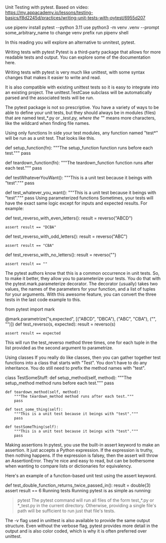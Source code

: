 Unit Testing with pytest. Based on video:
https://my.appacademy.io/lessons/testing-basics/f8d2245d/practices/writing-unit-tests-with-pytest/6955d207

use pipenv install pytest --python 3.11 
use python3 -m venv .venv --prompt some_arbitrary_name to change venv prefix
run pipenv shell

In this reading you will explore an alternative to unnitest, pytest.

Writing tests with pytest
Pytest is a third-party package that allows for more readable tests and output. You can explore some of the documentation here.

Writing tests with pytest is very much like unittest, with some syntax changes that makes it easier to write and read.

It is also compatible with existing unittest tests so it is easy to integrate into an existing project. The unittest.TestCase subclass will be automatically parsed and the associated tests will be run.

The pytest package is not so prescriptive. You have a variety of ways to be able to define your unit tests, but they should always be in modules (files) that are named test_*.py or *_test.py, where the "*" means more characters, like the wildcard when finding file names.

Using only functions
In side your test modules, any function named "test*" will be run as a unit test. That looks like this.

def setup_function(fn):
    """The setup_function function runs before each test."""
    pass

def teardown_function(fn):
    """The teardown_function function runs after each test."""
    pass

def testWhateverYouWant():
    """This is a unit test because it beings with "test"."""
    pass

def test_whatever_you_want():
    """This is a unit test because it beings with "test"."""
    pass
Using parameterized functions
Sometimes, your tests will have the exact same logic except for inputs and expected results. For example:

def test_reverso_with_even_letters():
    result = reverso("ABCD")

    assert result == "DCBA"

def test_reverso_with_odd_letters():
    result = reverso("ABC")

    assert result == "CBA"

def test_reverso_with_no_letters():
    result = reverso("")

    assert result == ""
The pytest authors know that this is a common occurrence in unit tests. So, to make it better, they allow you to parameterize your tests. You do that with the pytest.mark.parameterize decorator. The decorator (usually) takes two values, the names of the parameters for your function, and a list of tuples for your arguments. With this awesome feature, you can convert the three tests in the last code example to this.

from pytest import mark

@mark.parametrize("s,expected", [("ABCD", "DBCA"), ("ABC", "CBA"), ("", "")])
def test_reverso(s, expected):
    result = reverso(s)

    assert result == expected
This will run the test_reverso method three times, one for each tuple in the list provided as the second argument to parametrize.

Using classes
If you really do like classes, then you can gather together test functions into a class that starts with "Test". You don't have to do any inheritance. You do still need to prefix the method names with "test".

class TestSomeStuff:
    def setup_method(self, method):
        """The setup_method method runs before each test."""
        pass

    def teardown_method(self, method):
        """The teardown_method method runs after each test."""
        pass

    def test_some_thing(self):
        """This is a unit test because it beings with "test"."""
        pass

    def testSomeThing(self):
        """This is a unit test because it beings with "test"."""
        pass
Making assertions
In pytest, you use the built-in assert keyword to make an assertion. It just accepts a Python expression. If the expression is truthy, then nothing happens. If the expression is falsey, then the assert will throw an AssertionError. They're nice and easy to read, but can be bothersome when wanting to compare lists or dictionaries for equivalency.

Here's an example of a function-based unit test using the assert keyword.

def test_double_function_returns_twice_passed_in():
    result = double(3)
    assert result == 6
Running tests
Running pytest is as simple as running:

> pytest
The pytest command will run all files of the form test_*.py or *_test.py in the current directory. Otherwise, providing a single file's path will be sufficient to run just that file's tests.

The -v flag used in unittest is also available to provide the same output structure. Even without the verbose flag, pytest provides more detail in the output and is also color coded, which is why it is often preferred over unittest.